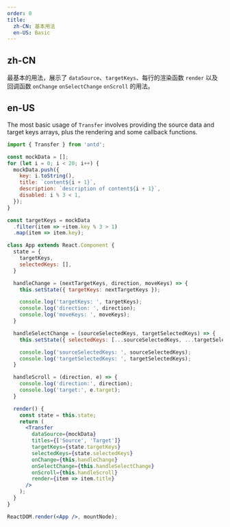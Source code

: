 ```yaml
---
order: 0
title:
  zh-CN: 基本用法
  en-US: Basic
---
```


## zh-CN

最基本的用法，展示了 `dataSource`、`targetKeys`、每行的渲染函数 `render` 以及回调函数 `onChange` `onSelectChange` `onScroll` 的用法。

## en-US

The most basic usage of `Transfer` involves providing the source data and target keys arrays, plus the rendering and some callback functions.

````jsx
import { Transfer } from 'antd';

const mockData = [];
for (let i = 0; i < 20; i++) {
  mockData.push({
    key: i.toString(),
    title: `content${i + 1}`,
    description: `description of content${i + 1}`,
    disabled: i % 3 < 1,
  });
}

const targetKeys = mockData
  .filter(item => +item.key % 3 > 1)
  .map(item => item.key);

class App extends React.Component {
  state = {
    targetKeys,
    selectedKeys: [],
  }

  handleChange = (nextTargetKeys, direction, moveKeys) => {
    this.setState({ targetKeys: nextTargetKeys });

    console.log('targetKeys: ', targetKeys);
    console.log('direction: ', direction);
    console.log('moveKeys: ', moveKeys);
  }

  handleSelectChange = (sourceSelectedKeys, targetSelectedKeys) => {
    this.setState({ selectedKeys: [...sourceSelectedKeys, ...targetSelectedKeys] });

    console.log('sourceSelectedKeys: ', sourceSelectedKeys);
    console.log('targetSelectedKeys: ', targetSelectedKeys);
  }

  handleScroll = (direction, e) => {
    console.log('direction:', direction);
    console.log('target:', e.target);
  }

  render() {
    const state = this.state;
    return (
      <Transfer
        dataSource={mockData}
        titles={['Source', 'Target']}
        targetKeys={state.targetKeys}
        selectedKeys={state.selectedKeys}
        onChange={this.handleChange}
        onSelectChange={this.handleSelectChange}
        onScroll={this.handleScroll}
        render={item => item.title}
      />
    );
  }
}

ReactDOM.render(<App />, mountNode);
````
